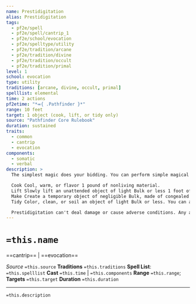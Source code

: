```yaml
---
name: Prestidigitation
alias: Prestidigitation
tags:
  - pf2e/spell
  - pf2e/spell/cantrip_1
  - pf2e/school/evocation
  - pf2e/spelltype/utility
  - pf2e/tradition/arcane
  - pf2e/tradition/divine
  - pf2e/tradition/occult
  - pf2e/tradition/primal
level: 1
school: evocation
type: utility
traditions: [arcane, divine, occult, primal]
spelllist: elemental
time: 2 actions
pf2etime: "*⬺{ .Pathfinder }*"
range: 10 feet
target: 1 object (cook, lift, or tidy only)
source: "Pathfinder Core Rulebook"
duration: sustained
traits:
  - common
  - cantrip
  - evocation
components:
  - somatic
  - verbal
description: >
  The simplest magic does your bidding. You can perform simple magical effects for as long as you Sustain the Spell. Each time you Sustain the Spell, you can choose one of four options.

  Cook Cool, warm, or flavor 1 pound of nonliving material.
  Lift Slowly lift an unattended object of light Bulk or less 1 foot off the ground.
  Make Create a temporary object of negligible Bulk, made of congealed magical substance. The object looks crude and artificial and is extremely fragile-it can't be used as a tool, weapon, or spell component.
  Tidy Color, clean, or soil an object of light Bulk or less. You can affect an object of 1 Bulk with 10 rounds of concentration, and a larger object a 1 minute per Bulk.

  Prestidigitation can't deal damage or cause adverse conditions. Any actual change to an object (beyond what is noted above) persists only as long as you Sustain the Spell.
---
```

# `=this.name`
==cantrip== | ==evocation==

*Source* `=this.source`
**Traditions** `=this.traditions`
**Spell List**: `=this.spelllist`
**Cast** `=this.time` | `=this.components`
**Range** `=this.range`; **Targets** `=this.target`
**Duration** `=this.duration`

***
`=this.description`